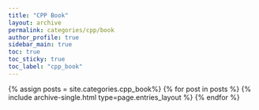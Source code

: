 ```yaml
---
title: "CPP Book"
layout: archive
permalink: categories/cpp/book
author_profile: true
sidebar_main: true
toc: true
toc_sticky: true
toc_label: "cpp_book"
---
```


{% assign posts = site.categories.cpp_book%}
{% for post in posts %}
  {% include archive-single.html type=page.entries_layout %}
{% endfor %}